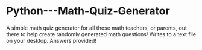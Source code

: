 # Python---Math-Quiz-Generator
A simple math quiz generator for all those math teachers, or parents, out there to help create randomly generated math questions! Writes to a text file on your desktop. Answers provided!
